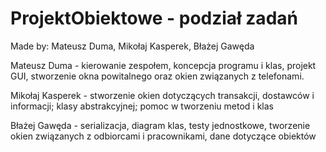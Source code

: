 # ProjektObiektowe - podział zadań

Made by: Mateusz Duma, Mikołaj Kasperek, Błażej Gawęda

Mateusz Duma - kierowanie zespołem, koncepcja programu i klas, projekt GUI, stworzenie okna powitalnego oraz okien związanych z telefonami.

Mikołaj Kasperek - stworzenie okien dotyczących transakcji, dostawców i informacji; klasy abstrakcyjnej; pomoc w tworzeniu metod i klas

Błażej Gawęda - serializacja, diagram klas, testy jednostkowe, tworzenie okien związanych z odbiorcami i pracownikami, dane dotyczące obiektów

